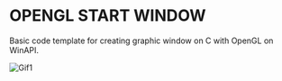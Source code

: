 # OPENGL START WINDOW

Basic code template for creating graphic window on C with OpenGL on WinAPI.

![Gif1](Screenshots/Gif1.gif)